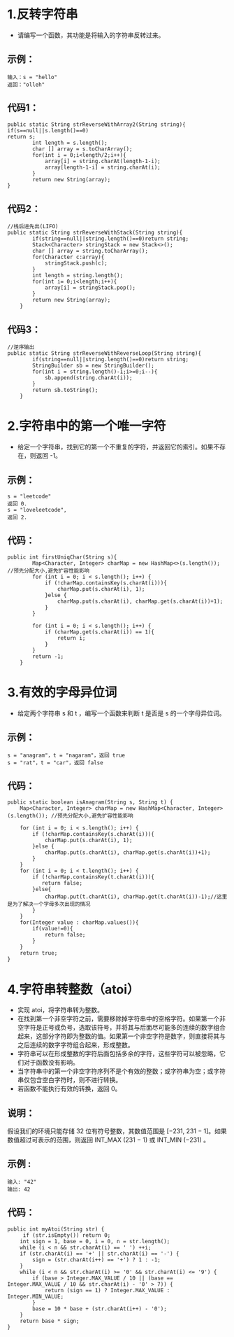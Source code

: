 # 1.反转字符串
- 请编写一个函数，其功能是将输入的字符串反转过来。
## 示例：

```
输入：s = "hello"
返回："olleh"
```

## 代码1：

```
public static String strReverseWithArray2(String string){
if(s==null||s.length()==0)
return s;
        int length = s.length();
        char [] array = s.toCharArray();
        for(int i = 0;i<length/2;i++){
            array[i] = string.charAt(length-1-i);
            array[length-1-i] = string.charAt(i);
        }
        return new String(array);
}
```

## 代码2：

```
//栈后进先出(LIFO)
public static String strReverseWithStack(String string){
        if(string==null||string.length()==0)return string;
        Stack<Character> stringStack = new Stack<>();
        char [] array = string.toCharArray();
        for(Character c:array){
            stringStack.push(c);
        }
        int length = string.length();
        for(int i= 0;i<length;i++){
            array[i] = stringStack.pop();
        }
        return new String(array);
    }
```

## 代码3：

```
//逆序输出
public static String strReverseWithReverseLoop(String string){
        if(string==null||string.length()==0)return string;
        StringBuilder sb = new StringBuilder();
        for(int i = string.length()-1;i>=0;i--){
            sb.append(string.charAt(i));
        }
        return sb.toString();
    }
```
# 2.字符串中的第一个唯一字符
- 给定一个字符串，找到它的第一个不重复的字符，并返回它的索引。如果不存在，则返回 -1。
## 示例：

```
s = "leetcode"
返回 0.
s = "loveleetcode",
返回 2.
```
## 代码：
```
public int firstUniqChar(String s){
        Map<Character, Integer> charMap = new HashMap<>(s.length()); //预先分配大小,避免扩容性能影响
        for (int i = 0; i < s.length(); i++) {
            if (!charMap.containsKey(s.charAt(i))){
                charMap.put(s.charAt(i), 1);
            }else {
                charMap.put(s.charAt(i), charMap.get(s.charAt(i))+1);
            }
        }
 
        for (int i = 0; i < s.length(); i++) {
            if (charMap.get(s.charAt(i)) == 1){
                return i;
            }
        }
        return -1;
    }
```
# 3.有效的字母异位词
- 给定两个字符串 s 和 t ，编写一个函数来判断 t 是否是 s 的一个字母异位词。
## 示例：
```
s = "anagram"，t = "nagaram"，返回 true
s = "rat"，t = "car"，返回 false
```
## 代码：

```
public static boolean isAnagram(String s, String t) {
    Map<Character, Integer> charMap = new HashMap<Character, Integer>(s.length()); //预先分配大小,避免扩容性能影响
   
    for (int i = 0; i < s.length(); i++) {
        if (!charMap.containsKey(s.charAt(i))){
            charMap.put(s.charAt(i), 1);
        }else {
            charMap.put(s.charAt(i), charMap.get(s.charAt(i))+1);
        }
    }
    for (int i = 0; i < t.length(); i++) {
        if (!charMap.containsKey(t.charAt(i))){
           return false;
        }else{
            charMap.put(t.charAt(i), charMap.get(t.charAt(i))-1);//这里是为了解决一个字母多次出现的情况
        }
    }
    for(Integer value : charMap.values()){
        if(value!=0){
            return false;
        } 
    }
    return true;
}
```
# 4.字符串转整数（atoi）
- 实现 atoi，将字符串转为整数。
- 在找到第一个非空字符之前，需要移除掉字符串中的空格字符。如果第一个非空字符是正号或负号，选取该符号，并将其与后面尽可能多的连续的数字组合起来，这部分字符即为整数的值。如果第一个非空字符是数字，则直接将其与之后连续的数字字符组合起来，形成整数。
- 字符串可以在形成整数的字符后面包括多余的字符，这些字符可以被忽略，它们对于函数没有影响。
- 当字符串中的第一个非空字符序列不是个有效的整数；或字符串为空；或字符串仅包含空白字符时，则不进行转换。
- 若函数不能执行有效的转换，返回 0。

## 说明：
假设我们的环境只能存储 32 位有符号整数，其数值范围是 [−231,  231 − 1]。如果数值超过可表示的范围，则返回  INT_MAX (231 − 1) 或 INT_MIN (−231) 。
## 示例 :
```
输入: "42"
输出: 42
```
## 代码：
```
public int myAtoi(String str) {
     if (str.isEmpty()) return 0;
    int sign = 1, base = 0, i = 0, n = str.length();
    while (i < n && str.charAt(i) == ' ') ++i;
    if (str.charAt(i) == '+' || str.charAt(i) == '-') {
        sign = (str.charAt(i++) == '+') ? 1 : -1;
    }
    while (i < n && str.charAt(i) >= '0' && str.charAt(i) <= '9') {
        if (base > Integer.MAX_VALUE / 10 || (base == Integer.MAX_VALUE / 10 && str.charAt(i) - '0' > 7)) {
            return (sign == 1) ? Integer.MAX_VALUE : Integer.MIN_VALUE;
        }
        base = 10 * base + (str.charAt(i++) - '0');
    }
    return base * sign;
}
```


